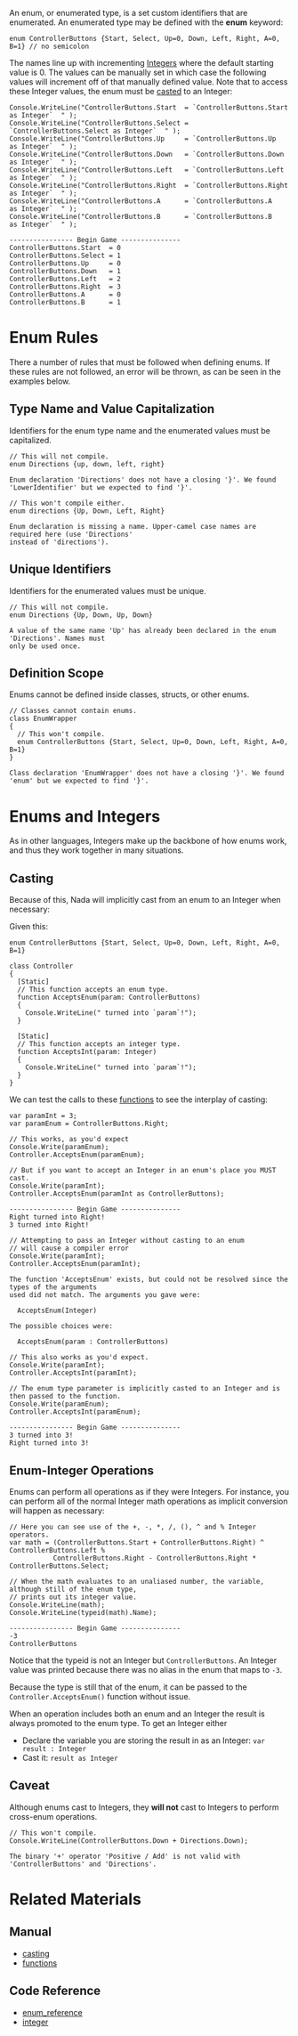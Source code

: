 An enum, or enumerated type, is a set custom identifiers that are enumerated. An enumerated type may be defined with the **enum** keyword:

```lang=csharp, name=Enum Definition
enum ControllerButtons {Start, Select, Up=0, Down, Left, Right, A=0, B=1} // no semicolon
```

The names line up with incrementing [Integers](https://github.com/ZilchEngine/ZilchDocs/blob/master/code_reference/nada_base_types/integer.markdown) where the default starting value is 0. The values can be manually set in which case the following values will increment off of that manually defined value. Note that to access these Integer values, the enum must be [casted](https://github.com/ZilchEngine/ZilchDocs/blob/master/zero_editor_documentation/zeromanual/nada_in_zero/casting.markdown) to an Integer:
```lang=csharp, name=Casting Enums to Integers
Console.WriteLine("ControllerButtons.Start  = `ControllerButtons.Start  as Integer`  " );
Console.WriteLine("ControllerButtons.Select = `ControllerButtons.Select as Integer`  " );
Console.WriteLine("ControllerButtons.Up     = `ControllerButtons.Up     as Integer`  " );
Console.WriteLine("ControllerButtons.Down   = `ControllerButtons.Down   as Integer`  " );
Console.WriteLine("ControllerButtons.Left   = `ControllerButtons.Left   as Integer`  " );
Console.WriteLine("ControllerButtons.Right  = `ControllerButtons.Right  as Integer`  " );
Console.WriteLine("ControllerButtons.A      = `ControllerButtons.A      as Integer`  " );
Console.WriteLine("ControllerButtons.B      = `ControllerButtons.B      as Integer`  " );
```

```name=Console Window
---------------- Begin Game ---------------
ControllerButtons.Start  = 0  
ControllerButtons.Select = 1  
ControllerButtons.Up     = 0  
ControllerButtons.Down   = 1  
ControllerButtons.Left   = 2  
ControllerButtons.Right  = 3  
ControllerButtons.A      = 0  
ControllerButtons.B      = 1  
```

 # Enum Rules

There a number of rules that must be followed when defining enums. If these rules are not followed, an error will be thrown, as can be seen in the examples below.

 ## Type Name and Value Capitalization

Identifiers for the enum type name and the enumerated values must be capitalized.

```lang=csharp, name=Incorrect Value Identifiers
// This will not compile. 
enum Directions {up, down, left, right}
```

```name=Console Window
Enum declaration 'Directions' does not have a closing '}'. We found 'LowerIdentifier' but we expected to find '}'.
```

```lang=csharp, name=Incorrect Type Name Identifier
// This won't compile either.
enum directions {Up, Down, Left, Right}
```

```name=Console Window
Enum declaration is missing a name. Upper-camel case names are required here (use 'Directions'
instead of 'directions').    
```


 ## Unique Identifiers

Identifiers for the enumerated values must be unique.

```lang=csharp, name=Duplicate Identifiers
// This will not compile.
enum Directions {Up, Down, Up, Down}
```

```name=Console Window
A value of the same name 'Up' has already been declared in the enum 'Directions'. Names must 
only be used once.
```

 ## Definition Scope

Enums cannot be defined inside classes, structs, or other enums.

```lang=csharp, name=Incorrectly Defined Inside a Class
// Classes cannot contain enums.
class EnumWrapper
{
  // This won't compile.
  enum ControllerButtons {Start, Select, Up=0, Down, Left, Right, A=0, B=1}
}
```

```name=Console Window
Class declaration 'EnumWrapper' does not have a closing '}'. We found 'enum' but we expected to find '}'.
```

 # Enums and Integers

As in other languages, Integers make up the backbone of how enums work, and thus they work together in many situations.

 ## Casting

Because of this, Nada will implicitly cast from an enum to an Integer when necessary:

Given this:

```lang=csharp, name=Controller Class and Buttons Enum
enum ControllerButtons {Start, Select, Up=0, Down, Left, Right, A=0, B=1}

class Controller
{
  [Static]
  // This function accepts an enum type.
  function AcceptsEnum(param: ControllerButtons)
  {
    Console.WriteLine(" turned into `param`!");
  }
  
  [Static]
  // This function accepts an integer type.
  function AcceptsInt(param: Integer)
  {
    Console.WriteLine(" turned into `param`!");
  }
}
```

We can test the calls to these [functions](https://github.com/ZilchEngine/ZilchDocs/blob/master/zero_editor_documentation/zeromanual/nada_in_zero/functions.markdown) to see the interplay of casting:

```lang=csharp, name=Implicit Enum Cast
var paramInt = 3;
var paramEnum = ControllerButtons.Right;

// This works, as you'd expect
Console.Write(paramEnum);
Controller.AcceptsEnum(paramEnum);

// But if you want to accept an Integer in an enum's place you MUST cast. 
Console.Write(paramInt);
Controller.AcceptsEnum(paramInt as ControllerButtons);
```

```name=Console Window
---------------- Begin Game ---------------
Right turned into Right!
3 turned into Right!    
```

```lang=csharp, name=Passing Integer to a Function That Expects Enum
// Attempting to pass an Integer without casting to an enum 
// will cause a compiler error
Console.Write(paramInt);
Controller.AcceptsEnum(paramInt);
```

```name=Console Window
The function 'AcceptsEnum' exists, but could not be resolved since the types of the arguments 
used did not match. The arguments you gave were: 

  AcceptsEnum(Integer)

The possible choices were: 

  AcceptsEnum(param : ControllerButtons)
```

```lang=csharp, name=Passing Enum to a Function That Expects Integer
// This also works as you'd expect. 
Console.Write(paramInt);
Controller.AcceptsInt(paramInt);

// The enum type parameter is implicitly casted to an Integer and is then passed to the function. 
Console.Write(paramEnum);
Controller.AcceptsInt(paramEnum);
```

```name=Console Window
---------------- Begin Game ---------------
3 turned into 3!
Right turned into 3!
```

 ## Enum-Integer Operations

Enums can perform all operations as if they were Integers. For instance, you can perform all of the normal Integer math operations as implicit conversion will happen as necessary:
```lang=csharp, name=Using Integer Operations on an Enum
// Here you can see use of the +, -, *, /, (), ^ and % Integer operators.
var math = (ControllerButtons.Start + ControllerButtons.Right) ^ ControllerButtons.Left % 
           ControllerButtons.Right - ControllerButtons.Right * ControllerButtons.Select;
           
// When the math evaluates to an unaliased number, the variable, although still of the enum type, 
// prints out its integer value.
Console.WriteLine(math); 
Console.WriteLine(typeid(math).Name);
```

```name=Console Window
---------------- Begin Game ---------------
-3
ControllerButtons
```
Notice that the typeid is not an Integer but `ControllerButtons`. An Integer value was printed because there was no alias in the enum that maps to `-3`.


Because the type is still that of the enum, it can be passed to the `Controller.AcceptsEnum()` function without issue.  

When an operation includes both an enum and an Integer the result is always promoted to the enum type. To get an Integer either 

- Declare the variable you are storing the result in as an Integer: `var result : Integer`
- Cast it: `result as Integer`

 ## Caveat

Although enums cast to Integers, they **will not** cast to Integers to perform cross-enum operations.

```lang=csharp, name=Invalid Cross-Enum Operation
// This won't compile.
Console.WriteLine(ControllerButtons.Down + Directions.Down);
```

```name=Console Window
The binary '+' operator 'Positive / Add' is not valid with 'ControllerButtons' and 'Directions'.
```

 # Related Materials
 ## Manual
- [casting](https://github.com/ZilchEngine/ZilchDocs/blob/master/zero_editor_documentation/zeromanual/nada_in_zero/casting.markdown)
- [functions](https://github.com/ZilchEngine/ZilchDocs/blob/master/zero_editor_documentation/zeromanual/nada_in_zero/functions.markdown)

 ## Code Reference
- [enum_reference](https://github.com/ZilchEngine/ZilchDocs/blob/master/code_reference/enum_reference.markdown)
- [integer](https://github.com/ZilchEngine/ZilchDocs/blob/master/code_reference/nada_base_types/integer.markdown) 

 